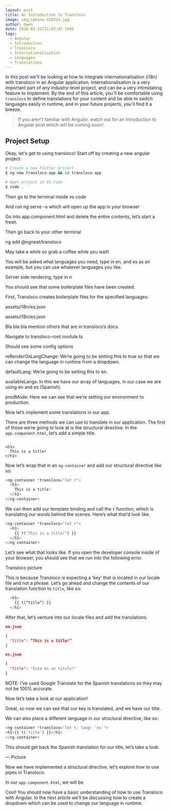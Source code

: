 ```yaml
---
layout: post
title: An Introduction to Transloco
image: img/iphone-410324.jpg
author: Owen
date: 2020-03-31T21:03:47.149Z
tags:
  - Angular
  - Introduction
  - Transloco
  - Internationalisation
  - Languages
  - Translations
---
```


In this post we'll be looking at how to integrate internationalisation (i18n) with transloco in an Angular application. Internationalisation is a very important part of any industry-level project, and can be a very intimidating feature to implement. By the end of this article, you'll be comfortable using `transloco` to define translations for your content and be able to switch languages easily in runtime, and in your future projects, you'll find it a breeze.

> If you aren't familiar with Angular, watch out for an Introduction to Angular post which will be coming soon!.

## Project Setup

Okay, let's get to using transloco! Start off by creating a new angular project:

```bash
# Create a new Flutter project
$ ng new transloco-app && cd transloco-app

# Open project in VS Code
$ code .

```

Then go to the terminal inside vs code

And run ng serve -o which will open up the app in your browser

Go into app.component.html and delete the entire contents, let’s start a fresh.

Then go back to your other terminal

ng add @ngneat/transloco

May take a while so grab a coffee while you wait!

You will be asked what languages you need, type in en, and es as an example, but you can use whatever languages you like.

Server side rendering, type in n

You should see that some boilerplate files have been created.

First, Transloco creates boilerplate files for the specified languages:

assets/i18n/es.json

assets/i18n/es.json

Bla bla bla mention others that are in transloco’s docs.

Navigate to transloco-root.module.ts

Should see some config options

reRenderOnLangChange: We’re going to be setting this to true so that we can change the language in runtime from a dropdown.

defaultLang: We’re going to be setting this to en.

availableLangs: In this we have our array of languages, in our case we are using en and es (Spanish).

prodMode: Here we can see that we’re setting our environment to production.

Now let’s implement some translations in our app.

There are three methods we can use to translate in our application. The first of those we’re going to look at is the structural directive. In the `app.component.html`, let’s add a simple title.

```

<h1>
  This is a title!
</h1>

```

Now let’s wrap that in an `ng-container` and add our structural directive like so:

```typescript
<ng-container *transloco="let t">
  <h1>
    This is a title!
  </h1>
</ng-container>

```

We can then add our template binding and call the `t` function, which is translating our words behind the scenes. Here’s what that’d look like.

```typescript
<ng-container *transloco="let t">
  <h1>
    {{ t("This is a title!") }}
  </h1>
</ng-container>

```

Let’s see what that looks like. If you open the developer console inside of your browser, you should see that we run into the following error.

Transloco picture

This is because Transloco is expecting a ‘key’ that is located in our locale file and not a phrase. Let’s go ahead and change the contents of our translation function to `title`, like so:

```typescript
  <h1>
    {{ t(“title”) }}
  </h1>
```

After that, let’s venture into our locale files and add the translations.

```json
en.json

{
  "title": “This is a title!”
}

```

```json
es.json

{
  "title": "Este es un título!"
}

```

NOTE: I’ve used Google Translate for the Spanish translations so they may not be 100% accurate.

Now let’s take a look at our application!

Great, so now we can see that our key is translated, and we have our title.

We can also place a different language in our structural directive, like so:

```typescript
<ng-container *transloco="let t; lang: 'es'">
<h1>{{ t('title') }}</h1>
</ng-container>

```

This should get back the Spanish translation for our title, let’s take a look:

— Picture

Now we have implemented a structural directive, let’s explore how to use pipes in Transloco.

In our `app.component.html`, we will be

Cool! You should now have a basic understanding of how to use Transloco with Angular. In the next article we’ll be discussing how to create a dropdown which can be used to change our language in runtime.
